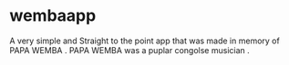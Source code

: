 # wembaapp

A very simple and  Straight to the point app that was made in memory of PAPA WEMBA .
PAPA WEMBA was a puplar congolse musician .
